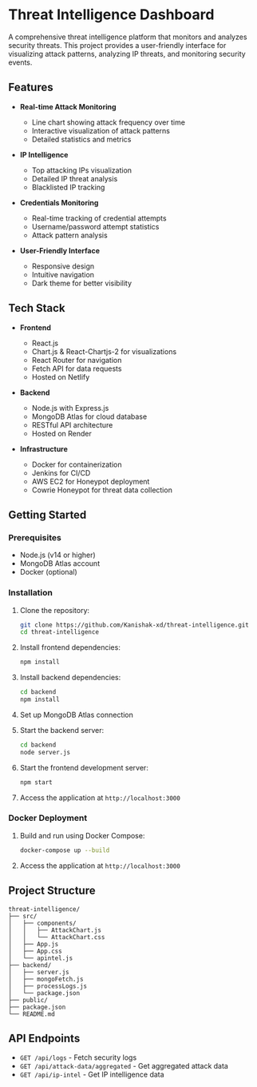 # Threat Intelligence Dashboard

A comprehensive threat intelligence platform that monitors and analyzes security threats. This project provides a user-friendly interface for visualizing attack patterns, analyzing IP threats, and monitoring security events.

## Features

- **Real-time Attack Monitoring**
  - Line chart showing attack frequency over time
  - Interactive visualization of attack patterns
  - Detailed statistics and metrics

- **IP Intelligence**
  - Top attacking IPs visualization
  - Detailed IP threat analysis
  - Blacklisted IP tracking

- **Credentials Monitoring**
  - Real-time tracking of credential attempts
  - Username/password attempt statistics
  - Attack pattern analysis

- **User-Friendly Interface**
  - Responsive design
  - Intuitive navigation
  - Dark theme for better visibility

## Tech Stack

- **Frontend**
  - React.js
  - Chart.js & React-Chartjs-2 for visualizations
  - React Router for navigation
  - Fetch API for data requests
  - Hosted on Netlify

- **Backend**
  - Node.js with Express.js
  - MongoDB Atlas for cloud database
  - RESTful API architecture
  - Hosted on Render

- **Infrastructure**
  - Docker for containerization
  - Jenkins for CI/CD
  - AWS EC2 for Honeypot deployment
  - Cowrie Honeypot for threat data collection

## Getting Started

### Prerequisites

- Node.js (v14 or higher)
- MongoDB Atlas account
- Docker (optional)

### Installation

1. Clone the repository:
   ```bash
   git clone https://github.com/Kanishak-xd/threat-intelligence.git
   cd threat-intelligence
   ```

2. Install frontend dependencies:
   ```bash
   npm install
   ```

3. Install backend dependencies:
   ```bash
   cd backend
   npm install
   ```

4. Set up MongoDB Atlas connection

5. Start the backend server:
   ```bash
   cd backend
   node server.js
   ```

6. Start the frontend development server:
   ```bash
   npm start
   ```

7. Access the application at `http://localhost:3000`

### Docker Deployment

1. Build and run using Docker Compose:
   ```bash
   docker-compose up --build
   ```

2. Access the application at `http://localhost:3000`

## Project Structure

```
threat-intelligence/
├── src/
│   ├── components/
│   │   ├── AttackChart.js
│   │   └── AttackChart.css
│   ├── App.js
│   ├── App.css
│   └── apintel.js
├── backend/
│   ├── server.js
│   ├── mongoFetch.js
│   ├── processLogs.js
│   └── package.json
├── public/
├── package.json
└── README.md
```

## API Endpoints

- `GET /api/logs` - Fetch security logs
- `GET /api/attack-data/aggregated` - Get aggregated attack data
- `GET /api/ip-intel` - Get IP intelligence data
